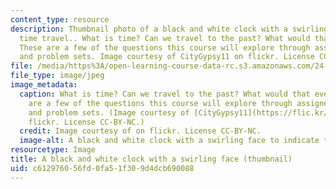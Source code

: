 ```yaml
---
content_type: resource
description: Thumbnail photo of a black and white clock with a swirling face to indicate
  time travel.. What is time? Can we travel to the past? What would that even mean?
  These are a few of the questions this course will explore through assigned readings
  and problem sets. Image courtesy of CityGypsy11 on flickr. License CC-BY-NC.
file: /media/https%3A/open-learning-course-data-rc.s3.amazonaws.com/24-221-metaphysics-spring-2015/c612976056fd0fa51f309d4dcb690088_24-221s15-th.jpg
file_type: image/jpeg
image_metadata:
  caption: What is time? Can we travel to the past? What would that even mean? These
    are a few of the questions this course will explore through assigned readings
    and problem sets. (Image courtesy of [CityGypsy11](https://flic.kr/p/8TQHyu) on
    flickr. License CC-BY-NC.)
  credit: Image courtesy of on flickr. License CC-BY-NC.
  image-alt: A black and white clock with a swirling face to indicate time travel.
resourcetype: Image
title: A black and white clock with a swirling face (thumbnail)
uid: c6129760-56fd-0fa5-1f30-9d4dcb690088
---
```

